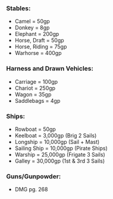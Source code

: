 ### Stables: ###
- Camel = 50gp
- Donkey = 8gp
- Elephant = 200gp
- Horse, Draft = 50gp
- Horse, Riding = 75gp
- Warhorse = 400gp

### Harness and Drawn Vehicles: ###
- Carriage = 100gp
- Chariot = 250gp
- Wagon = 35gp
- Saddlebags = 4gp

### Ships: ###
- Rowboat = 50gp
- Keelboat = 3,000gp (Brig 2 Sails)
- Longship = 10,000gp (Sail + Mast)
- Sailing Ship = 10,000gp (Pirate Ships)
- Warship = 25,000gp (Frigate 3 Sails)
- Galley = 30,000gp (1st & 3rd 3 Sails)

### Guns/Gunpowder: ###
- DMG pg. 268
